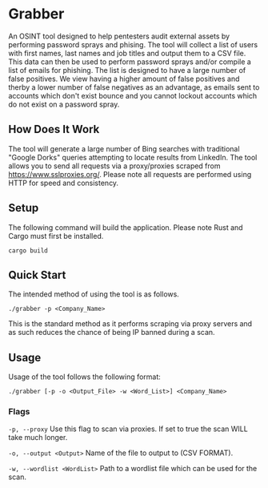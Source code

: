 # Grabber
An OSINT tool designed to help pentesters audit external assets by performing password sprays and phising. The tool will collect a list of users with first names, last names and job titles and output them to a CSV file. This data can then be used to perform password sprays and/or compile a list of emails for phishing. The list is designed to have a large number of false positives. We view having a higher amount of false positives and therby a lower number of false negatives as an advantage, as emails sent to accounts which don't exist bounce and you cannot lockout accounts which do not exist on a password spray.

## How Does It Work
The tool will generate a large number of Bing searches with traditional "Google Dorks" queries attempting to locate results from LinkedIn. The tool allows you to send all requests via a proxy/proxies scraped from https://www.sslproxies.org/. Please note all requests are performed using HTTP for speed and consistency.

## Setup
The following command will build the application. Please note Rust and Cargo must first be installed.

```cargo build ```

## Quick Start
The intended method of using the tool is as follows.

```./grabber -p <Company_Name>```

This is the standard method as it performs scraping via proxy servers and as such reduces the chance of being IP banned during a scan.

## Usage
Usage of the tool follows the following format:

`./grabber [-p -o <Output_File> -w <Word_List>] <Company_Name>`

### Flags
`-p, --proxy`      Use this flag to scan via proxies. If set to true the scan WILL take much longer.

`-o, --output <Output>`        Name of the file to output to (CSV FORMAT).

`-w, --wordlist <WordList>`    Path to a wordlist file which can be used for the scan.
